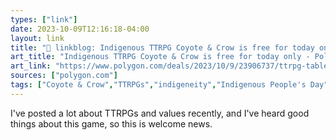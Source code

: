 ```yaml
---
types: ["link"]
date: 2023-10-09T12:16:18-04:00
layout: link
title: "🔗 linkblog: Indigenous TTRPG Coyote & Crow is free for today only - Polygon'"
art_title: "Indigenous TTRPG Coyote & Crow is free for today only - Polygon"
art_link: "https://www.polygon.com/deals/2023/10/9/23906737/ttrpg-tabletop-game-coyote-crow-free-indigenous-peoples-day"
sources: ["polygon.com"]
tags: ["Coyote & Crow","TTRPGs","indigeneity","Indigenous People's Day"]
---
```

I've posted a lot about TTRPGs and values recently, and I've heard good things about this game, so this is welcome news.
